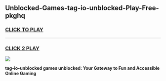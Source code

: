 
## Unblocked-Games-tag-io-unblocked-Play-Free-pkghq
<h3>
<a href="https://premium76.site?title=tag-io-unblocked&ref=23A">CLICK TO PLAY</a></h3>
<hr>

<h3>
<a href="https://premium76.site?title=tag-io-unblocked&ref=23A">CLICK 2 PLAY</a>
  
</h3>

<a href="https://premium76.site?title=tag-io-unblocked&ref=23A"><img src="https://clearcache.store/games.png"></a>


**tag-io-unblocked games unblocked: Your Gateway to Fun and Accessible Online Gaming**
